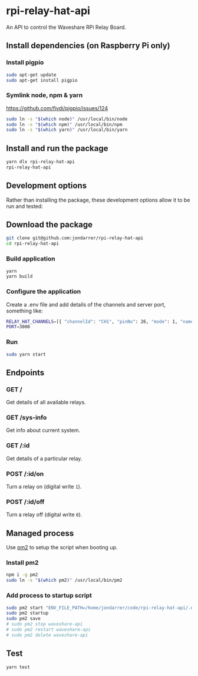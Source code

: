 # rpi-relay-hat-api

An API to control the Waveshare RPi Relay Board.

## Install dependencies (on Raspberry Pi only)

### Install pigpio

```sh
sudo apt-get update
sudo apt-get install pigpio
```

### Symlink node, npm & yarn

<https://github.com/fivdi/pigpio/issues/124>

```sh
sudo ln -s "$(which node)" /usr/local/bin/node
sudo ln -s "$(which npm)" /usr/local/bin/npm
sudo ln -s "$(which yarn)" /usr/local/bin/yarn
```

## Install and run the package

```sh
yarn dlx rpi-relay-hat-api
rpi-relay-hat-api
```

## Development options

Rather than installing the package, these development options allow it to be run and tested:

## Download the package

```sh
git clone git@github.com:jondarrer/rpi-relay-hat-api
cd rpi-relay-hat-api
```

### Build application

```sh
yarn
yarn build
```

### Configure the application

Create a .env file and add details of the channels and server port, something like:

```sh
RELAY_HAT_CHANNELS=[{ "channelId": "CH1", "pinNo": 26, "mode": 1, "name": "Mirror Light" }, { "channelId": "CH2", "pinNo": 20, "mode": 1, "name": "Mirror Demister" }]
PORT=3000
```

### Run

```sh
sudo yarn start
```

## Endpoints

### GET /

Get details of all available relays.

### GET /sys-info

Get info about current system.

### GET /:id

Get details of a particular relay.

### POST /:id/on

Turn a relay on (digital write `1`).

### POST /:id/off

Turn a relay off (digital write `0`).

## Managed process

Use [pm2](https://pm2.keymetrics.io/docs/usage/quick-start/) to setup the script when booting up.

### Install pm2

```sh
npm i -g pm2
sudo ln -s "$(which pm2)" /usr/local/bin/pm2
```

### Add process to startup script

```sh
sudo pm2 start "ENV_FILE_PATH=/home/jondarrer/code/rpi-relay-hat-api/.env sudo yarn --cwd /home/jondarrer/code/rpi-relay-hat-api start" --name "waveshare-api"
sudo pm2 startup
sudo pm2 save
# sudo pm2 stop waveshare-api
# sudo pm2 restart waveshare-api
# sudo pm2 delete waveshare-api
```

## Test

```sh
yarn test
```
